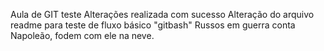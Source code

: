 Aula de GIT teste
Alterações realizada com sucesso
Alteração do arquivo readme para teste de fluxo básico "gitbash"
Russos em guerra conta Napoleão, fodem com ele na neve.
